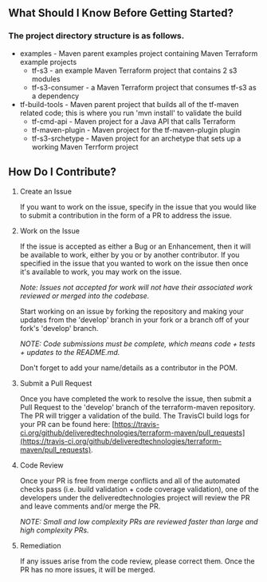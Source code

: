## What Should I Know Before Getting Started?
### The project directory structure is as follows.
* examples - Maven parent examples project containing Maven Terraform example projects
  * tf-s3 - an example Maven Terraform project that contains 2 s3 modules
  * tf-s3-consumer - a Maven Terraform project that consumes tf-s3 as a dependency
* tf-build-tools - Maven parent project that builds all of the tf-maven related code; this is where you run 'mvn install' to validate the build
  * tf-cmd-api - Maven project for a Java API that calls Terraform
  * tf-maven-plugin - Maven project for the tf-maven-plugin plugin
  * tf-s3-srchetype - Maven project for an archetype that sets up a working Maven Terrform project
 
## How Do I Contribute?
1. Create an Issue
  
   If you want to work on the issue, specify in the issue that you would like to submit a contribution in the form of a PR to address the issue.

2. Work on the Issue

   If the issue is accepted as either a Bug or an Enhancement, then it will be available to work, either by you or by another contributor. 
   If you specified in the issue that you wanted to work on the issue then once it's available to work, you may work on the issue. 
   
   _Note: Issues not accepted for work will not have their associated work reviewed or merged into the codebase._
   
   Start working on an issue by forking the repository and making your updates from the 'develop' branch in your fork or a 
   branch off of your fork's 'develop' branch. 
   
   _NOTE: Code submissions must be complete, which means code + tests + updates to the README.md._
    
   Don't forget to add your name/details as a contributor in the POM.

3. Submit a Pull Request

   Once you have completed the work to resolve the issue, then submit a Pull Request to the 'develop' branch of the terraform-maven repository.
   The PR will trigger a validation of the build. The TravisCI build logs for your PR can be found here: [https://travis-ci.org/github/deliveredtechnologies/terraform-maven/pull_requests](https://travis-ci.org/github/deliveredtechnologies/terraform-maven/pull_requests).

4. Code Review

   Once your PR is free from merge conflicts and all of the automated checks pass (i.e. build validation + code coverage validation), one of the developers under the deliveredtechnologies project
   will review the PR and leave comments and/or merge the PR.
   
   _NOTE: Small and low complexity PRs are reviewed faster than large and high complexity PRs._

5. Remediation
    
   If any issues arise from the code review, please correct them. Once the PR has no more issues, it will be merged.
    
